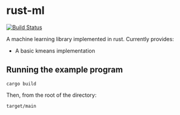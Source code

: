 rust-ml
======

[![Build Status](https://travis-ci.org/tikue/rust-ml.svg?branch=master)](https://travis-ci.org/tikue/rust-ml)

A machine learning library implemented in rust.
Currently provides:
* A basic kmeans implementation

## Running the example program
```
cargo build
```
Then, from the root of the directory:
```
target/main
```
